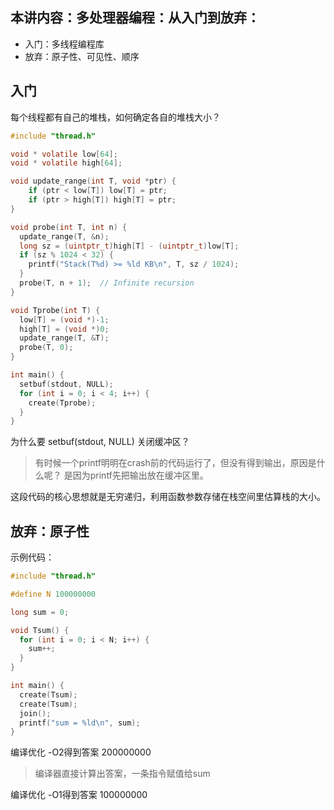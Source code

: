 ## 本讲内容：多处理器编程：从入门到放弃：

* 入门：多线程编程库
* 放弃：原子性、可见性、顺序

## 入门

每个线程都有自己的堆栈，如何确定各自的堆栈大小？

```c
#include "thread.h"

void * volatile low[64];
void * volatile high[64];

void update_range(int T, void *ptr) {
    if (ptr < low[T]) low[T] = ptr;
    if (ptr > high[T]) high[T] = ptr;
}

void probe(int T, int n) {
  update_range(T, &n);
  long sz = (uintptr_t)high[T] - (uintptr_t)low[T];
  if (sz % 1024 < 32) {
    printf("Stack(T%d) >= %ld KB\n", T, sz / 1024);
  }
  probe(T, n + 1);  // Infinite recursion
}

void Tprobe(int T) {
  low[T] = (void *)-1;
  high[T] = (void *)0;
  update_range(T, &T);
  probe(T, 0);
}

int main() {
  setbuf(stdout, NULL);
  for (int i = 0; i < 4; i++) {
    create(Tprobe);
  }
}
```
为什么要 setbuf(stdout, NULL) 关闭缓冲区？
> 有时候一个printf明明在crash前的代码运行了，但没有得到输出，原因是什么呢？
> 是因为printf先把输出放在缓冲区里。
> 

这段代码的核心思想就是无穷递归，利用函数参数存储在栈空间里估算栈的大小。

## 放弃：原子性
示例代码：
```c
#include "thread.h"

#define N 100000000

long sum = 0;

void Tsum() {
  for (int i = 0; i < N; i++) {
    sum++;
  }
}

int main() {
  create(Tsum);
  create(Tsum);
  join();
  printf("sum = %ld\n", sum);
}
```
编译优化 -O2得到答案 200000000
> 编译器直接计算出答案，一条指令赋值给sum
> 

编译优化 -O1得到答案 100000000
